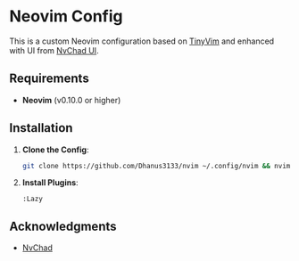 # Neovim Config

This is a custom Neovim configuration based on [TinyVim](https://github.com/NvChad/tinyvim) and enhanced with UI from [NvChad UI](https://github.com/NvChad/ui).

## Requirements

- **Neovim** (v0.10.0 or higher)

## Installation

1. **Clone the Config**:

   ```bash
   git clone https://github.com/Dhanus3133/nvim ~/.config/nvim && nvim
   ```

2. **Install Plugins**:

   ```vim
   :Lazy
   ```

## Acknowledgments

- [NvChad](https://github.com/NvChad/)
